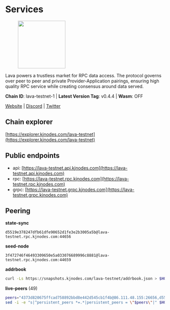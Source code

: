 # Services

<figure><img src="https://raw.githubusercontent.com/kj89/testnet_manuals/main/pingpub/logos/lava.png" width="150" alt=""><figcaption></figcaption></figure>

Lava powers a trustless market for RPC data access. The protocol  governs over peer to peer and private Provider-Application pairings,  ensuring high quality RPC service while creating consensus around data served.

**Chain ID**: lava-testnet-1 | **Latest Version Tag**: v0.4.4 | **Wasm**: OFF

[Website](https://lavanet.xyz) | [Discord](https://discord.com/invite/Tbk5NxTCdA) | [Twitter](https://twitter.com/lavanetxyz)




## Chain explorer
[https://explorer.kjnodes.com/lava-testnet](https://explorer.kjnodes.com/lava-testnet)

## Public endpoints

* api: [https://lava-testnet.api.kjnodes.com](https://lava-testnet.api.kjnodes.com)
* rpc: [https://lava-testnet.rpc.kjnodes.com](https://lava-testnet.rpc.kjnodes.com)
* grpc: [https://lava-testnet.grpc.kjnodes.com](https://lava-testnet.grpc.kjnodes.com)

## Peering

**state-sync**

```text
d5519e378247dfb61dfe90652d1fe3e2b3005a5b@lava-testnet.rpc.kjnodes.com:44656
```

**seed-node**

```text
3f472746f46493309650e5a033076689996c8881@lava-testnet.rpc.kjnodes.com:44659
```

**addrbook**
```bash
curl -Ls https://snapshots.kjnodes.com/lava-testnet/addrbook.json > $HOME/.lava/config/addrbook.json
```

**live-peers** (49)
```bash
peers="4373d820675ffcad758892bbd8e442d545cb1f4b@86.111.48.155:26656,d5519e378247dfb61dfe90652d1fe3e2b3005a5b@65.109.68.190:44656,22c51515eea1df09dc872dc8843efb7fc73770b1@199.175.98.102:26656,dc1c37e340a191ac0eea7c561b4a3c8fba2ce80a@65.21.237.241:26656,3c47fd1662bcb17a4713c23e41d7b25e34478b8e@103.19.25.157:26672,5c2a752c9b1952dbed075c56c600c3a79b58c395@185.16.39.172:27066,f0501090b870f7796dfdd1f1f5479aec2baecfe8@88.198.52.89:11656,e593c7a9ca61f5616119d6beb5bd8ef5dd28d62d@34.246.190.1:26656,3a445bfdbe2d0c8ee82461633aa3af31bc2b4dc0@3.252.219.158:26656,ae70c71ef790d2c1daa61330da9e68b9e2ec2dbf@104.193.252.156:26656,810bdfb3e88f4872995f9a05b6298c1bf3d20fe0@65.108.105.48:19956,ff46254058a8c332032c2cd95c0178a85aa82a1b@95.217.153.49:26656,34271a6f82d755777a3db02be39e575bf4ebd415@65.109.30.197:28656,0e9062ed560ce78eba346f1d73ae3ca9eeea5985@142.132.248.253:24656,bb8c8cea499a1fa7e97922b5a9882c2360c6575a@176.103.222.21:26656,ddafabd9760011a797952ab62c50b758f83ea7ca@65.109.112.20:11144,f0758765ef0350d5cbbdeebf0b8e84f76e21c46d@54.221.204.97:26656,0c548b2704594c7929b713de4c6985b9d9f03b8a@194.163.184.46:27656,9f4d521f5115b5c43af3e7866e8a6e54e9afefe0@209.182.238.30:26656,d3a466c4892943059b6b361e63eb0665ead5c574@147.135.222.170:55676,a5c1d2e86c2dc0eecb009dc71c92d6b5e193db6b@35.210.166.150:26656,ec50713e4232ec1459d999c8eaebd4766748e01b@34.130.36.168:26656,441fffc1478d480934d11d397384682ac42acd2f@95.217.9.227:26656,ef6e9620807e7e4614fd8e02722f8075ec277544@199.175.98.122:26656,8ef9baeaaf8e4e3c478c74b2334ab61d7190be72@91.144.158.116:56656,5676c8606f23471e220f8bf7317498a61bb93194@65.21.134.202:26686,433be6210ad6350bebebad68ec50d3e0d90cb305@217.13.223.167:60856,3031bcee46e31081eb6ecb90df2dad6fc757bebc@95.217.57.232:56656,eb7832932626c1c636d16e0beb49e0e4498fbd5e@65.108.231.124:20656,4f1d528b0beab01ea02d7e3172381f72fae4c616@62.171.129.27:26656,f31c4dc121f37db1e0e24b49584bbbe4bbbba6c4@162.55.39.16:36656,6f71395e15c9f9f439df51fc6a667d93a1b7b019@35.162.117.131:26656,cb722cc36541920d3907cd67743db5444f53e80b@95.70.184.178:24656,9ee1b8b9d93edaa99cc1484588083649fb9c98cc@65.108.157.9:26656,ec8065014ed4814b12c884ed528b96f281104528@65.21.131.215:26686,0adbe1e790b58d19cc53a9839059a95d7d5d7aba@65.109.70.23:19956,5d55031717267b74a2d8110a6962d0fda48d583a@95.216.188.101:26656,4bfb0d4d945985d2cc92ea4ba3578459b80f1dab@190.2.155.67:33656,9897cc6530670bad8ad924a36f3474b673951e02@195.2.84.92:26656,c13b120d588c86008dc4ea5e3633b93c01831124@80.79.5.171:31656,24a2bb2d06343b0f74ed0a6dc1d409ce0d996451@188.40.98.169:27656,2f7116ec58ec8a8e82a886ba6ef8e0e144c18dd0@159.89.124.120:26656,602c87226395588e141076abbc967945465bba8e@65.109.68.93:36656,14ae45e7f2ff7491cfa686a8fcac7cc095bc38ff@213.239.217.52:39656,6d7ead316f354a549fe22f5ebe72d68ec0af685a@194.233.68.136:44656,c5c98017339ce6d4d5d2a4fd0fb1aaeb966ef0f7@65.108.124.57:36656,41df4ebb2b3955288f4dad374d6646507636cc26@167.235.85.70:26656,3173b2d34ce415ee9a1bf08646d85688bf49e299@5.189.186.222:36656,3a0f10539eb8e0f46432564edaf6303bd67c18f3@23.88.71.247:26656"
sed -i -e "s|^persistent_peers *=.*|persistent_peers = \"$peers\"|" $HOME/.lava/config/config.toml
```
